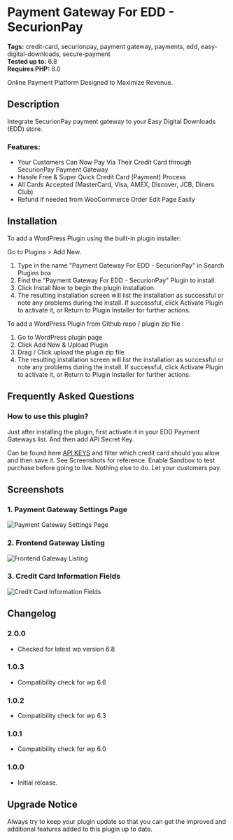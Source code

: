 # Payment Gateway For EDD - SecurionPay

**Tags:** credit-card, securionpay, payment gateway, payments, edd, easy-digital-downloads, secure-payment \
**Tested up to:** 6.8 \
**Requires PHP:** 8.0

Online Payment Platform Designed to Maximize Revenue.

## Description

Integrate SecurionPay payment gateway to your Easy Digital Downloads (EDD) store.

### Features:

- Your Customers Can Now Pay Via Their Credit Card through SecurionPay Payment Gateway
- Hassle Free & Super Quick Credit Card (Payment) Process
- All Cards Accepted (MasterCard, Visa, AMEX, Discover, JCB, Diners Club)
- Refund if needed from WooCommerce Order Edit Page Easily

## Installation

To add a WordPress Plugin using the built-in plugin installer:

Go to Plugins > Add New.

1. Type in the name "Payment Gateway For EDD - SecurionPay" in Search Plugins box
2. Find the "Payment Gateway For EDD - SecurionPay" Plugin to install.
3. Click Install Now to begin the plugin installation.
4. The resulting installation screen will list the installation as successful or note any problems during the install.
If successful, click Activate Plugin to activate it, or Return to Plugin Installer for further actions.

To add a WordPress Plugin from Github repo / plugin zip file :
1. Go to WordPress plugin page
2. Click Add New & Upload Plugin
3. Drag / Click upload the plugin zip file
4. The resulting installation screen will list the installation as successful or note any problems during the install.
If successful, click Activate Plugin to activate it, or Return to Plugin Installer for further actions.

## Frequently Asked Questions

### How to use this plugin?

Just after installing the plugin, first activate it in your EDD Payment Gateways list. And then add API Secret Key.

Can be found here <a href="https://securionpay.com/account-settings#api-keys">API KEYS</a> and filter which credit card should you allow and then save it. See Screenshots for reference. Enable Sandbox to test purchase before going to live. Nothing else to do. Let your customers pay.

## Screenshots

### 1. Payment Gateway Settings Page

![Payment Gateway Settings Page](https://ps.w.org/edd-securionpay/assets/screenshot-1.png)

### 2. Frontend Gateway Listing

![Frontend Gateway Listing](https://ps.w.org/edd-securionpay/assets/screenshot-2.png)

### 3. Credit Card Information Fields

![Credit Card Information Fields](https://ps.w.org/edd-securionpay/assets/screenshot-3.png)


## Changelog

### 2.0.0
- Checked for latest wp version 6.8

### 1.0.3
- Compatibility check for wp 6.6

### 1.0.2
- Compatibility check for wp 6.3

### 1.0.1

- Compatibility check for wp 6.0
### 1.0.0

- Initial release.

## Upgrade Notice

Always try to keep your plugin update so that you can get the improved and additional features added to this plugin up to date.